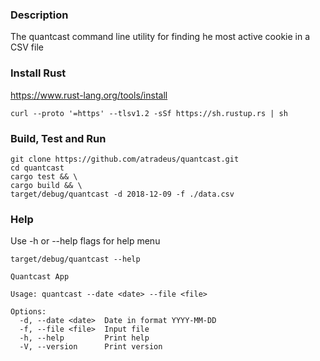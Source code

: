 ### Description
The quantcast command line utility for finding he most active cookie in a CSV file

### Install Rust
https://www.rust-lang.org/tools/install

```
curl --proto '=https' --tlsv1.2 -sSf https://sh.rustup.rs | sh
```

### Build, Test and Run
```
git clone https://github.com/atradeus/quantcast.git
cd quantcast 
cargo test && \
cargo build && \
target/debug/quantcast -d 2018-12-09 -f ./data.csv
```

### Help
Use -h or --help flags for help menu
```
target/debug/quantcast --help

Quantcast App

Usage: quantcast --date <date> --file <file>

Options:
  -d, --date <date>  Date in format YYYY-MM-DD
  -f, --file <file>  Input file
  -h, --help         Print help
  -V, --version      Print version

```